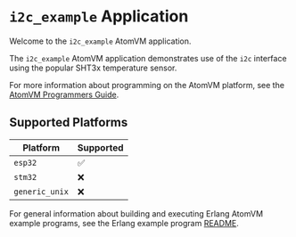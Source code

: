 # `i2c_example` Application

Welcome to the `i2c_example` AtomVM application.

The `i2c_example` AtomVM application demonstrates use of the `i2c` interface using the popular SHT3x temperature sensor.

For more information about programming on the AtomVM platform, see the [AtomVM Programmers Guide](https://doc.atomvm.net/programmers-guide.html).

## Supported Platforms

| Platform | Supported |
|----------|-----------|
| `esp32`  | ✅ |
| `stm32`  | ❌ |
| `generic_unix`  | ❌ |

For general information about building and executing Erlang AtomVM example programs, see the Erlang example program [README](../README.md).
